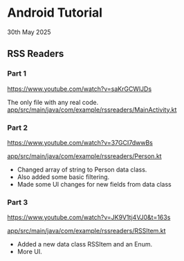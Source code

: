 # Android Tutorial
30th May 2025

## RSS Readers

### Part 1

https://www.youtube.com/watch?v=saKrGCWlJDs

The only file with any real code.
[app/src/main/java/com/example/rssreaders/MainActivity.kt](app/src/main/java/com/example/rssreaders/MainActivity.kt)

### Part 2

https://www.youtube.com/watch?v=37GCI7dwwBs

[app/src/main/java/com/example/rssreaders/Person.kt](app/src/main/java/com/example/rssreaders/Person.kt)

- Changed array of string to Person data class.
- Also added some basic filtering.
- Made some UI changes for new fields from data class

### Part 3

https://www.youtube.com/watch?v=JK9V1tj4VJ0&t=163s

[app/src/main/java/com/example/rssreaders/RSSItem.kt](app/src/main/java/com/example/rssreaders/RSSItem.kt)

- Added a new data class RSSItem and an Enum.
- More UI.